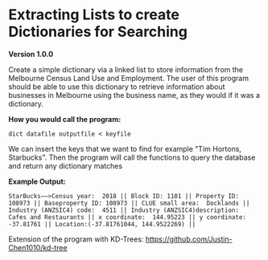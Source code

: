 # Extracting Lists to create Dictionaries for Searching

**Version 1.0.0**

Create a simple dictionary via a linked list to store information from the Melbourne Census Land Use and Employment. The user of this program should be able to use this dictionary to retrieve information about businesses in Melbourne using the business name, as they would if it was a dictionary. 

**How you would call the program:**
```
dict datafile outputfile < keyfile
```
We can insert the keys that we want to find for example "Tim Hortons, Starbucks".
Then the program will call the functions to query the database and return any dictionary matches

**Example Output:**

```
StarBucks−−>Census year:  2018 || Block ID: 1101 || Property ID: 108973 || Baseproperty ID: 108973 || CLUE small area:  Docklands || Industry (ANZSIC4) code:  4511 || Industry (ANZSIC4)description:  Cafes and Restaurants || x coordinate:  144.95223 || y coordinate:  -37.81761 || Location:(-37.81761044, 144.9522269) ||

```

Extension of the program with KD-Trees: https://github.com/Justin-Chen1010/kd-tree
